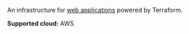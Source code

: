 An infrastructure for [web applications](https://github.com/sanG-github/nimble-devops-ic-web) powered by Terraform.

**Supported cloud:** AWS
